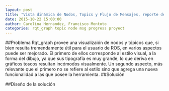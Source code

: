 ```yaml
---
layout: post
title: "Vista dinámica de Nodos, Topics y Flujo de Mensajes, reporte de la propuesta."
date: 2015-10-22 15:00:00
author: Carolina Hernandez, Francisco Montoto
categories: rqt_graph topic node msg progress proyect
---
```


##Problema
Rqt_graph provee una visualizaión de nodos y tópicos que, si bien resulta tremendamente útil para el usuario de ROS, en varios aspectos puede ser mejorado. El primero de ellos corresponde al estilo visual, a la forma del dibujo, ya que sus tipografía es muy grande, lo que deriva en gráficos toscos resultan incómodos visualmente. Un segundo aspecto, más relevante que el primero no se refiere al estilo sino que agrega una nueva funcionalidad a las que posee la herramienta.
##Solución

##Diseño de la solución
